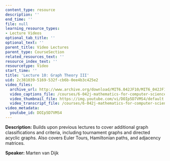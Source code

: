 ```yaml
---
content_type: resource
description: ''
end_time: ''
file: null
learning_resource_types:
- Lecture Videos
optional_tab_title: ''
optional_text: ''
parent_title: Video Lectures
parent_type: CourseSection
related_resources_text: ''
resource_index_text: ''
resourcetype: Video
start_time: ''
title: 'Lecture 10: Graph Theory III'
uid: 2c381039-5169-532f-cb6b-0ee4b3c425e2
video_files:
  archive_url: http://www.archive.org/download/MIT6.042JF10/MIT6_042JF10_lec10_300k.mp4
  video_captions_file: /courses/6-042j-mathematics-for-computer-science-fall-2010/880197a96ac550e58aa4f0b4bf1c7d36_DOIp5D7VMS4.vtt
  video_thumbnail_file: https://img.youtube.com/vi/DOIp5D7VMS4/default.jpg
  video_transcript_file: /courses/6-042j-mathematics-for-computer-science-fall-2010/116f983b7d45c3199eaa66a91d817db4_DOIp5D7VMS4.pdf
video_metadata:
  youtube_id: DOIp5D7VMS4
---
```


**Description:** Builds upon previous lectures to cover additional graph classifications and criteria, including tournament graphs and directed acyclic graphs. Also covers Euler Tours, Hamiltonian paths, and adjacency matrices.

**Speaker:** Marten van Dijk